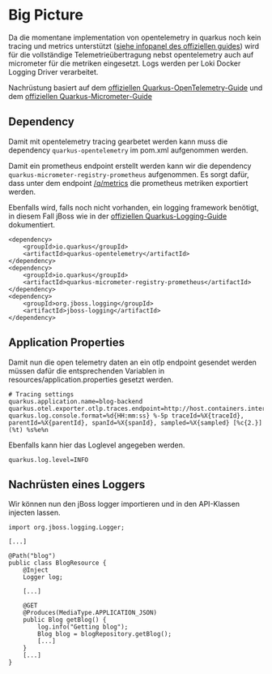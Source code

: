 # Big Picture

Da die momentane implementation von opentelemetry in quarkus noch kein tracing und metrics unterstützt ([siehe infopanel des offiziellen guides](https://quarkus.io/guides/opentelemetry)) wird für die vollständige Telemetrieübertragung nebst opentelemetry auch auf micrometer für die metriken eingesetzt. Logs werden per Loki Docker Logging Driver verarbeitet. 

Nachrüstung basiert auf dem [offiziellen Quarkus-OpenTelemetry-Guide](https://quarkus.io/guides/opentelemetry) und dem [offiziellen Quarkus-Micrometer-Guide](https://quarkus.io/guides/telemetry-micrometer-tutorial)

## Dependency

Damit mit opentelemetry tracing gearbetet werden kann muss die dependency ```quarkus-opentelemetry``` im pom.xml aufgenommen werden.

Damit ein prometheus endpoint erstellt werden kann wir die dependency ```quarkus-micrometer-registry-prometheus``` aufgenommen. Es sorgt dafür, dass unter dem endpoint [/q/metrics](http://localhost:8085/q/metrics) die prometheus metriken exportiert werden.

Ebenfalls wird, falls noch nicht vorhanden, ein logging framework benötigt, in diesem Fall jBoss wie in der [offiziellen Quarkus-Logging-Guide](https://quarkus.io/guides/logging) dokumentiert.

```
<dependency>
    <groupId>io.quarkus</groupId>
    <artifactId>quarkus-opentelemetry</artifactId>
</dependency>
<dependency>
    <groupId>io.quarkus</groupId>
    <artifactId>quarkus-micrometer-registry-prometheus</artifactId>
</dependency>
<dependency>
    <groupId>org.jboss.logging</groupId>
    <artifactId>jboss-logging</artifactId>
</dependency>
```

## Application Properties

Damit nun die open telemetry daten an ein otlp endpoint gesendet werden müssen dafür die entsprechenden Variablen in resources/application.properties gesetzt werden.

```
# Tracing settings
quarkus.application.name=blog-backend 
quarkus.otel.exporter.otlp.traces.endpoint=http://host.containers.internal:4317 
quarkus.log.console.format=%d{HH:mm:ss} %-5p traceId=%X{traceId}, parentId=%X{parentId}, spanId=%X{spanId}, sampled=%X{sampled} [%c{2.}] (%t) %s%e%n  
```

Ebenfalls kann hier das Loglevel angegeben werden.

```
quarkus.log.level=INFO
```

## Nachrüsten eines Loggers

Wir können nun den jBoss logger importieren und in den API-Klassen injecten lassen.

```
import org.jboss.logging.Logger;

[...]

@Path("blog")
public class BlogResource {
    @Inject
    Logger log;

    [...]

    @GET
    @Produces(MediaType.APPLICATION_JSON)
    public Blog getBlog() {
        log.info("Getting blog");
        Blog blog = blogRepository.getBlog();
        [...]
    }
    [...]
}
```